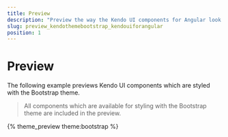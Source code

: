 ```yaml
---
title: Preview
description: "Preview the way the Kendo UI components for Angular look like when styled with the Kendo UI Bootstrap theme for Angular."
slug: preview_kendothemebootstrap_kendouiforangular
position: 1
---
```


# Preview

The following example previews Kendo UI components which are styled with the Bootstrap theme.

> All components which are available for styling with the Bootstrap theme are included in the preview.

{% theme_preview theme:bootstrap %}
<script async src="{% asset_path theme-preview.js %}"></script>

